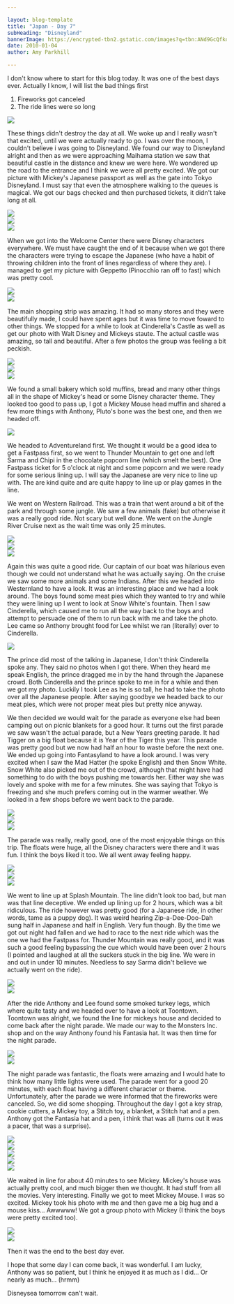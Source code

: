 ```yaml
---

layout: blog-template
title: "Japan - Day 7"
subHeading: "Disneyland"
bannerImage: https://encrypted-tbn2.gstatic.com/images?q=tbn:ANd9GcQfkosNw-i8kfLs6q8nnTX8JtVpH12AcGxjPbHlDfEx_kGjx1ru
date: 2010-01-04
author: Amy Parkhill

---
```

I don't know where to start for this blog today. It was one of the best days ever. Actually I know, I will list the bad things first

1. Fireworks got canceled
2. The ride lines were so long

<div class="center-image"><img src="https://1.bp.blogspot.com/-Uo7S5YPIFqU/WBceipsEi7I/AAAAAAAACd0/vFMSau2g6zsNBtesZ-jfo_0r4BTCFmICACLcB/s320/DSC_0238%255B1%255D.jpg" /></div>

These things didn't destroy the day at all. We woke up and I really wasn't that excited, until we were actually ready to go. I was over the moon, I couldn't believe i was going to Disneyland. We found our way to Disneyland alright and then as we were approaching Maihama station we saw that beautiful castle in the distance and knew we were here. We wondered up the road to the entrance and I think we were all pretty excited. We got our picture with Mickey's Japanese passport as well as the gate into Tokyo Disneyland. I must say that even the atmosphere walking to the queues is magical. We got our bags checked and then purchased tickets, it didn't take long at all.

<div class="center-image"><img src="https://3.bp.blogspot.com/-Lc4lC23jzoM/WBcenxQkZzI/AAAAAAAACd4/vikh2Z-oCWQIA29FiBqIC7kOyFk8LZlpACLcB/s320/dscf1064%255B1%255D.jpg" /></div>
<div class="center-image"><img src="https://1.bp.blogspot.com/-9xmLFU5AwYw/WBcerHTa18I/AAAAAAAACd8/WDxWUDbYp8oC01bN0UeutOLfteLpIgB7gCLcB/s320/dscf1070%255B1%255D.jpg" /></div>
<div class="center-image"><img src="https://3.bp.blogspot.com/-6oy6tPuMvTE/WBcetzXOUqI/AAAAAAAACeA/ArjDgX13lkE9_JxnkZjRRafJpmJ_7eICgCLcB/s320/dscf1080%255B1%255D.jpg" /></div>

When we got into the Welcome Center there were Disney characters everywhere. We must have caught the end of it because when we got there the characters were trying to escape the Japanese (who have a habit of throwing children into the front of lines regardless of where they are). I managed to get my picture with Geppetto (Pinocchio ran off to fast) which was pretty cool.

<div class="center-image"><img src="https://3.bp.blogspot.com/-BQ4QODtltTU/WBcgG4SxvbI/AAAAAAAACeM/a0NIgiwIvjY0mECoKB8r9X4MiemIHPkjQCLcB/s320/dscf1083%255B1%255D.jpg" /></div>
<div class="center-image"><img src="https://1.bp.blogspot.com/-9xmLFU5AwYw/WBcerHTa18I/AAAAAAAACd8/WDxWUDbYp8oC01bN0UeutOLfteLpIgB7gCLcB/s320/dscf1070%255B1%255D.jpg" /></div>

The main shopping strip was amazing. It had so many stores and they were beautifully made, I could have spent ages but it was time to move foward to other things. We stopped for a while to look at Cinderella's Castle as well as get our photo with Walt Disney and Mickeys staute. The actual castle was amazing, so tall and beautiful. After a few photos the group was feeling a bit peckish.

<div class="center-image"><img src="https://1.bp.blogspot.com/-cMPRLcE_8Rc/WBchPOwqb8I/AAAAAAAACek/Fc1JoAJTLQkz7PgReAhXPS11zqsEqA87QCLcB/s320/dscf1085%255B1%255D.jpg" /></div>
<div class="center-image"><img src="https://4.bp.blogspot.com/-tpyL1gOQLQU/WBcjFW_stnI/AAAAAAAACfE/dLu3mr8Tqi8mQpcFGRWPsAUG04f6bHrrgCLcB/s320/img_1744%255B1%255D.jpg" /></div>
<div class="center-image"><img src="https://2.bp.blogspot.com/-bwyEyOYuRFw/WBcjG0kbk-I/AAAAAAAACfI/r7wSu1mJ0WIhiBCwi01K_WJgTRf-LRaRwCLcB/s320/img_1747%255B1%255D.jpg" /></div>

We found a small bakery which sold muffins, bread and many other things all in the shape of Mickey's head or some Disney character theme. They looked too good to pass up, I got a Mickey Mouse head muffin and shared a few more things with Anthony, Pluto's bone was the best one, and then we headed off. 

<div class="center-image"><img src="https://2.bp.blogspot.com/-uJRaWVxE-0A/WBchX9ajv3I/AAAAAAAACeo/X_w1duq1NcQkuliLdrdqRGKzaxU6UWKGgCLcB/s320/dscf1096%255B1%255D.jpg" /></div>

We headed to Adventureland first. We thought it would be a good idea to get a Fastpass first, so we went to Thunder Mountain to get one and left Sarma and Chipi in the chocolate popcorn line (which smelt the best). One Fastpass ticket for 5 o'clock at night and some popcorn and we were ready for some serious lining up. I will say the Japanese are very nice to line up with. The are kind quite and are quite happy to line up or play games in the line.

We went on Western Railroad. This was a train that went around a bit of the park and through some jungle. We saw a few animals (fake) but otherwise it was a really good ride. Not scary but well done. We went on the Jungle River Cruise next as the wait time was only 25 minutes.

<div class="center-image"><img src="https://4.bp.blogspot.com/-90a5ayr2i50/WBckD-EjD5I/AAAAAAAACfg/C8zqPnqC-CUmx4HPCR_pCgyCj9ZpNln7gCLcB/s320/img_1763%255B1%255D.jpg" /></div>
<div class="center-image"><img src="https://4.bp.blogspot.com/-0c7U1ipd9d0/WBckHLsBZWI/AAAAAAAACfk/tiYRJBnvusgibjfpEP0ZgY6vIEnSiaosACLcB/s320/img_1770%255B1%255D.jpg" /></div>
<div class="center-image"><img src="https://4.bp.blogspot.com/-oTQ_CFHfgfo/WBckUqOP7NI/AAAAAAAACfo/pGJUxdk1IQkYqwN_jEMfRl6AJdk3fCk7QCLcB/s320/img_1777%255B1%255D.jpg" /></div>

Again this was quite a good ride. Our captain of our boat was hilarious even though we could not understand what he was actually saying. On the cruise we saw some more animals and some Indians. After this we headed into Westernland to have a look. It was an interesting place and we had a look around. The boys found some meat pies which they wanted to try and while they were lining up I went to look at Snow White's fountain. Then I saw Cinderella, which caused me to run all the way back to the boys and attempt to persuade one of them to run back with me and take the photo. Lee came so Anthony brought food for Lee whilst we ran (literally) over to Cinderella.

<div class="center-image"><img src="https://4.bp.blogspot.com/-qMwlSGsDAQw/WBcluj8rMgI/AAAAAAAACgE/8hvxg5nwqaEjMdPoLH29QpaiMemaeCsHACLcB/s320/dscf1162%255B1%255D.jpg" /></div>

The prince did most of the talking in Japanese, I don't think Cinderella spoke any. They said no photos when I got there. When they heard me speak English, the prince dragged me in by the hand through the Japanese crowd. Both Cinderella and the prince spoke to me in for a while and then we got my photo. Luckily I took Lee as he is so tall, he had to take the photo over all the Japanese people. After saying goodbye we headed back to our meat pies, which were not proper meat pies but pretty nice anyway.

We then decided we would wait for the parade as everyone else had been camping out on picnic blankets for a good hour. It turns out the first parade we saw wasn't the actual parade, but a New Years greeting parade. It had Tigger on a big float because it is Year of the Tiger this year. This parade was pretty good but we now had half an hour to waste before the next one. We ended up going into Fantasyland to have a look around. I was very excited when I saw the Mad Hatter (he spoke English) and then Snow White. Snow White also picked me out of the crowd, although that might have had something to do with the boys pushing me towards her. Either way she was lovely and spoke with me for a few minutes. She was saying that Tokyo is freezing and she much prefers coming out in the warmer weather. We looked in a few shops before we went back to the parade.

<div class="center-image"><img src="https://2.bp.blogspot.com/-wfLleopZ7h4/WBcmAO-pf0I/AAAAAAAACgI/dpoY-kmhKtMI3bd09riRtHd5-S9wl9ccwCLcB/s320/dscf1168%255B1%255D.jpg" /></div>
<div class="center-image"><img src="https://3.bp.blogspot.com/-_kSaG5KXtMw/WBcmIDuGk8I/AAAAAAAACgM/czcm8WbCRA0yXDDesykiyHJbtPqjIpHbACLcB/s320/dscf1178%255B1%255D.jpg" /></div>
<div class="center-image"><img src="https://2.bp.blogspot.com/-KSTEFV4xgKk/WBcmop9M47I/AAAAAAAACgc/NU1jeV3ksQcIe4cvBTEqh59tiALB5wHKQCLcB/s320/img_1838%255B1%255D.jpg" /></div>

The parade was really, really good, one of the most enjoyable things on this trip. The floats were huge, all the Disney characters were there and it was fun. I think the boys liked it too. We all went away feeling happy.

<div class="center-image"><img src="https://2.bp.blogspot.com/-_e4_k3S9bT8/WBcnPhBg5cI/AAAAAAAACgk/CwY9FAXr6PUXyJVGzc8HzyeMjiKrChgswCLcB/s320/dscf1201%255B1%255D.jpg" /></div>
<div class="center-image"><img src="https://3.bp.blogspot.com/-yCPR1vYcSUE/WBcnzfRZFkI/AAAAAAAACgw/I_bxNHTVkbw0Rx1GbF9LzeM1cthn_vc6ACLcB/s320/dscf1241%255B1%255D.jpg" /></div>
<div class="center-image"><img src="https://4.bp.blogspot.com/-v4E_6M9rMkY/WBcoT0EtszI/AAAAAAAACg0/aoICby2Fo-wY5f6LbX_TBJXVJ87zJTzYQCLcB/s320/dscf1284%255B1%255D.jpg" /></div>

We went to line up at Splash Mountain. The line didn't look too bad, but man was that line deceptive. We ended up lining up for 2 hours, which was a bit ridiculous. The ride however was pretty good (for a Japanese ride, in other words, tame as a puppy dog). It was weird hearing Zip-a-Dee-Doo-Dah sung half in Japanese and half in English. Very fun though. By the time we got out night had fallen and we had to race to the next ride which was the one we had the Fastpass for. Thunder Mountain was really good, and it was such a good feeling bypassing the cue which would have been over 2 hours (I pointed and laughed at all the suckers stuck in the big line. We were in and out in under 10 minutes. Needless to say Sarma didn't believe we actually went on the ride).

<div class="center-image"><img src="https://2.bp.blogspot.com/-qzXfGNFjcLE/WBco8j7xKHI/AAAAAAAAChA/KWRYirA09FwckDInuIqYzKe4GRy6qbyMgCLcB/s320/dscf1298%255B1%255D.jpg" /></div>
<div class="center-image"><img src="https://2.bp.blogspot.com/-CEPX0YwBLRw/WBcpQ9t6jcI/AAAAAAAAChI/0om7lvzhaPYG3_H4nyY_tz8Y9vNNWIsTQCLcB/s320/img_2088%255B1%255D.jpg" /></div>

After the ride Anthony and Lee found some smoked turkey legs, which where quite tasty and we headed over to have a look at Toontown. Toontown was alright, we found the line for mickeys house and decided to come back after the night parade. We made our way to the Monsters Inc. shop and on the way Anthony found his Fantasia hat. It was then time for the night parade.

<div class="center-image"><img src="https://3.bp.blogspot.com/-BAecNIa2ehw/WBcqMynldzI/AAAAAAAAChc/-l1BZV2ZscIdaC6NQsKMJsHhEKmp6jZogCLcB/s320/img_2128%255B1%255D.jpg" /></div>
<div class="center-image"><img src="https://3.bp.blogspot.com/-CJ5HR5K9iZE/WBcqtotLlTI/AAAAAAAAChg/s7wuV1GLPic6VPfkmhAV_Vfv7OvpHJDvwCLcB/s320/img_2147%255B1%255D.jpg" /></div>

The night parade was fantastic, the floats were amazing and I would hate to think how many little lights were used. The parade went for a good 20 minutes, with each float having a different character or theme. Unfortunately, after the parade we were informed that the fireworks were canceled. So, we did some shopping. Throughout the day I got a key strap, cookie cutters, a Mickey toy, a Stitch toy, a blanket, a Stitch hat and a pen. Anthony got the Fantasia hat and a pen, i think that was all (turns out it was a pacer, that was a surprise).

<div class="center-image"><img src="https://3.bp.blogspot.com/-QggXYjSkKfo/WBcrBtN-l6I/AAAAAAAACho/hvD7dppgDqIr2Nfqk0O1Z9txzqLkciiXwCLcB/s320/img_2248%255B1%255D.jpg" /></div>
<div class="center-image"><img src="https://4.bp.blogspot.com/-a6JkCoAju9k/WBcrI3QW8gI/AAAAAAAAChs/fcI53mLoUOIt5oAzdztt_o-_2wpX4SIvACLcB/s320/img_2303%255B1%255D.jpg" /></div>
<div class="center-image"><img src="https://3.bp.blogspot.com/-0ahyn5NHqc4/WBcrcnF0X2I/AAAAAAAACh0/u-NJe5UreCEEi2Q9jMB9-HUXLfsH9yRaACLcB/s320/img_2660%255B1%255D.jpg" /></div>
<div class="center-image"><img src="https://1.bp.blogspot.com/-i1drjdyClAE/WBcrn-u3GaI/AAAAAAAACh4/XQyufWnaILwmCg3Uw9OlFu1SttdO7a6YwCLcB/s320/img_2199%255B1%255D.jpg" /></div>
<div class="center-image"><img src="https://1.bp.blogspot.com/-P3TTsbbLdWQ/WBcru3iCfBI/AAAAAAAACiA/sy5SBtcg5UooAaIi9SLbf6H2Ho9NFnlJACLcB/s320/img_2183%255B1%255D.jpg" /></div>

We waited in line for about 40 minutes to see Mickey. Mickey's house was actually pretty cool, and much bigger then we thought. It had stuff from all the movies. Very interesting. Finally we got to meet Mickey Mouse. I was so excited. Mickey took his photo with me and then gave me a big hug and a mouse kiss... Awwwww! We got a group photo with Mickey (I think the boys were pretty excited too).

<div class="center-image"><img src="https://2.bp.blogspot.com/-XAfnjh5VunY/WBcsUS6QP8I/AAAAAAAACiI/aUlrtAwokhM0a0Evh8o27ZxBfOvW50txQCLcB/s320/img_2768%255B1%255D.jpg" /></div>
<div class="center-image"><img src="https://3.bp.blogspot.com/-sjNkUuLMAbQ/WBcse4qQVjI/AAAAAAAACiM/29-8TLjmSTMz4r1HtZR1qCJJ89OLQHCrACLcB/s320/img_2769%255B1%255D.jpg" /></div>

Then it was the end to the best day ever.

I hope that some day I can come back, it was wonderful. I am lucky, Anthony was so patient, but I think he enjoyed it as much as I did... Or nearly as much... (hrmm)

Disneysea tomorrow can't wait.
